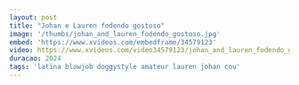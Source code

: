```yaml
---
layout: post
title: "Johan e Lauren fodendo gostoso"
image: '/thumbs/johan_and_lauren_fodendo_gostoso.jpg'
embed: 'https://www.xvideos.com/embedframe/34579123'
video: https://www.xvideos.com/video34579123/johan_and_lauren_fodendo_gostoso.mp4
duracao: 2024
tags: 'latina blowjob doggystyle amateur lauren johan cou'
---
```


